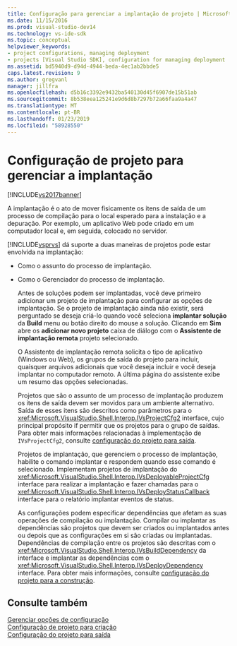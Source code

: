 ```yaml
---
title: Configuração para gerenciar a implantação de projeto | Microsoft Docs
ms.date: 11/15/2016
ms.prod: visual-studio-dev14
ms.technology: vs-ide-sdk
ms.topic: conceptual
helpviewer_keywords:
- project configurations, managing deployment
- projects [Visual Studio SDK], configuration for managing deployment
ms.assetid: bd5940d9-d94d-4944-beda-4ec1ab2bbde5
caps.latest.revision: 9
ms.author: gregvanl
manager: jillfra
ms.openlocfilehash: d5b16c3392e9432ba540130d45f6907de15b51ab
ms.sourcegitcommit: 8b538eea125241e9d6d8b7297b72a66faa9a4a47
ms.translationtype: MT
ms.contentlocale: pt-BR
ms.lasthandoff: 01/23/2019
ms.locfileid: "58928550"
---
```

# <a name="project-configuration-for-managing-deployment"></a>Configuração de projeto para gerenciar a implantação
[!INCLUDE[vs2017banner](../../includes/vs2017banner.md)]

A implantação é o ato de mover fisicamente os itens de saída de um processo de compilação para o local esperado para a instalação e a depuração. Por exemplo, um aplicativo Web pode criado em um computador local e, em seguida, colocado no servidor.  
  
 [!INCLUDE[vsprvs](../../includes/vsprvs-md.md)] dá suporte a duas maneiras de projetos pode estar envolvida na implantação:  
  
- Como o assunto do processo de implantação.  
  
- Como o Gerenciador do processo de implantação.  
  
  Antes de soluções podem ser implantadas, você deve primeiro adicionar um projeto de implantação para configurar as opções de implantação. Se o projeto de implantação ainda não existir, será perguntado se deseja criá-lo quando você seleciona **implantar solução** da **Build** menu ou botão direito do mouse a solução. Clicando em **Sim** abre os **adicionar novo projeto** caixa de diálogo com o **Assistente de implantação remota** projeto selecionado.  
  
  O Assistente de implantação remota solicita o tipo de aplicativo (Windows ou Web), os grupos de saída do projeto para incluir, quaisquer arquivos adicionais que você deseja incluir e você deseja implantar no computador remoto. A última página do assistente exibe um resumo das opções selecionadas.  
  
  Projetos que são o assunto de um processo de implantação produzem os itens de saída devem ser movidos para um ambiente alternativo. Saída de esses itens são descritos como parâmetros para o <xref:Microsoft.VisualStudio.Shell.Interop.IVsProjectCfg2> interface, cujo principal propósito if permitir que os projetos para o grupo de saídas. Para obter mais informações relacionadas à implementação de `IVsProjectCfg2`, consulte [configuração do projeto para saída](../../extensibility/internals/project-configuration-for-output.md).  
  
  Projetos de implantação, que gerenciem o processo de implantação, habilite o comando implantar e respondem quando esse comando é selecionado. Implementam projetos de implantação do <xref:Microsoft.VisualStudio.Shell.Interop.IVsDeployableProjectCfg> interface para realizar a implantação e fazer chamadas para o <xref:Microsoft.VisualStudio.Shell.Interop.IVsDeployStatusCallback> interface para o relatório implantar eventos de status.  
  
  As configurações podem especificar dependências que afetam as suas operações de compilação ou implantação. Compilar ou implantar as dependências são projetos que devem ser criados ou implantados antes ou depois que as configurações em si são criadas ou implantadas. Dependências de compilação entre os projetos são descritas com o <xref:Microsoft.VisualStudio.Shell.Interop.IVsBuildDependency> da interface e implantar as dependências com o <xref:Microsoft.VisualStudio.Shell.Interop.IVsDeployDependency> interface. Para obter mais informações, consulte [configuração do projeto para a construção](../../extensibility/internals/project-configuration-for-building.md).  
  
## <a name="see-also"></a>Consulte também  
 [Gerenciar opções de configuração](../../extensibility/internals/managing-configuration-options.md)   
 [Configuração de projeto para criação](../../extensibility/internals/project-configuration-for-building.md)   
 [Configuração do projeto para saída](../../extensibility/internals/project-configuration-for-output.md)
